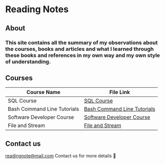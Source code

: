 # Reading Notes

## About 

### This site contains all the summary of my observations about the courses, books and articles and what I learned through these books and references in my own way and my own style of understanding.

## Courses

| Course Name                 | File Link                                                     |
|-----------------------------|---------------------------------------------------------------|
| SQL Course                  | [SQL Course](./SQL-Course.md)                                 |
| Bash Command Line Tutorials | [Bash Command Line Tutorials](./CLI-Course.md)                |
| Software Developer Course   | [Software Developer Course](./Software-Development-Course.md) |
| File and Stream | [File and Stream](./File-Stream.md) |


## Contact us 
readingnote@mail.com Contact us for more details :email:
